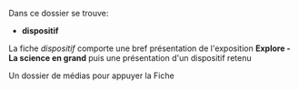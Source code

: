 Dans ce dossier se trouve:

-  **dispositif**

La fiche *dispositif* comporte une bref présentation de l'exposition **Explore - La science en grand** puis une présentation d'un dispositif retenu

Un dossier de médias pour appuyer la Fiche
